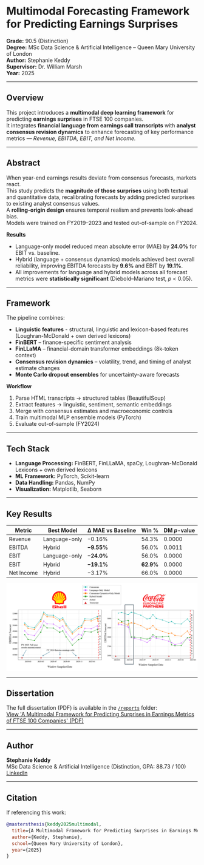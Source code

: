 # Multimodal Forecasting Framework for Predicting Earnings Surprises
**Grade:** 90.5 (Distinction)  
**Degree:** MSc Data Science & Artificial Intelligence – Queen Mary University of London  
**Author:** Stephanie Keddy  
**Supervisor:** Dr. William Marsh  
**Year:** 2025  

---

## Overview
This project introduces a **multimodal deep learning framework** for predicting **earnings surprises** in FTSE 100 companies.  
It integrates **financial language from earnings call transcripts** with **analyst consensus revision dynamics** to enhance forecasting of key performance metrics — *Revenue, EBITDA, EBIT, and Net Income.*

---

## Abstract
When year-end earnings results deviate from consensus forecasts, markets react.  
This study predicts the **magnitude of those surprises** using both textual and quantitative data, recalibrating forecasts by adding predicted surprises to existing analyst consensus values.  
A **rolling-origin design** ensures temporal realism and prevents look-ahead bias.  
Models were trained on FY2019–2023 and tested out-of-sample on FY2024.

**Results**
- Language-only model reduced mean absolute error (MAE) by **24.0%** for EBIT vs. baseline.  
- Hybrid (language + consensus dynamics) models achieved best overall reliability, improving EBITDA forecasts by **9.6%** and EBIT by **19.1%**.  
- All improvements for language and hybrid models across all forecast metrics were **statistically significant** (Diebold–Mariano test, *p* < 0.05).

---

## Framework
The pipeline combines:
- **Linguistic features** - structural, linguistic and lexicon-based features (Loughran-McDonald + own derived lexicons) 
- **FinBERT** – finance-specific sentiment analysis  
- **FinLLaMA** – financial-domain transformer embeddings (8k-token context)  
- **Consensus revision dynamics** – volatility, trend, and timing of analyst estimate changes  
- **Monte Carlo dropout ensembles** for uncertainty-aware forecasts  

**Workflow**
1. Parse HTML transcripts → structured tables (BeautifulSoup)  
2. Extract features → linguistic, sentiment, semantic embeddings  
3. Merge with consensus estimates and macroeconomic controls  
4. Train multimodal MLP ensemble models (PyTorch)  
5. Evaluate out-of-sample (FY2024)

---

## Tech Stack
- **Language Processing:** FinBERT, FinLLaMA, spaCy, Loughran-McDonald Lexicons + own derived lexicons  
- **ML Framework:** PyTorch, Scikit-learn  
- **Data Handling:** Pandas, NumPy  
- **Visualization:** Matplotlib, Seaborn  

---

## Key Results
| Metric | Best Model | Δ MAE vs Baseline | Win % | DM *p*-value |
|--------|-------------|-------------------|--------|---------------|
| Revenue | Language-only | −0.16% | 54.3% | 0.0000 |
| EBITDA | Hybrid | **−9.55%** | 56.0% | 0.0011 |
| EBIT | Language-only | **−24.0%** | 56.0% | 0.0000 |
| EBIT | Hybrid | **−19.1%** | **62.9%** | 0.0000 |
| Net Income | Hybrid | −3.17% | 66.0% | 0.0000 |

![EBITDA illustrative example](assets/Illustrative%20examples%20-%20EBITDA.png)

---

## Dissertation
The full dissertation (PDF) is available in the [`/reports`](reports/) folder:  
[View 'A Multimodal Framework for Predicting Surprises in Earnings Metrics of FTSE 100 Companies' (PDF)](reports/S.Keddy%20-%20A%20Multimodal%20Framework%20for%20Predicting%20Surprises%20in%20Earnings%20Metrics%20of%20FTSE%20100%20Companies-FINAL.pdf)

---

## Author
**Stephanie Keddy**  
MSc Data Science & Artificial Intelligence (Distinction, GPA: 88.73 / 100)  
[LinkedIn](https://linkedin.com/in/steph-keddy)

---

## Citation
If referencing this work:
```bibtex
@mastersthesis{keddy2025multimodal,
  title={A Multimodal Framework for Predicting Surprises in Earnings Metrics of FTSE 100 Companies},
  author={Keddy, Stephanie},
  school={Queen Mary University of London},
  year={2025}
}
